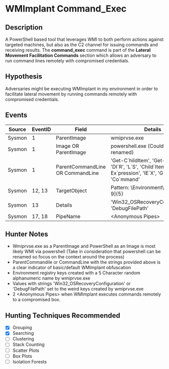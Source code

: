 # WMImplant Command_Exec
## Description
A PowerShell based tool that leverages WMI to both perform actions against targeted machines, but also as the C2 channel for issuing commands and receiving results. The **command_exec** command is part of the **Lateral Movement Facilitation Commands** section which allows an adversary to run command lines remotely with compromised credentials.


## Hypothesis
Adversaries might be executing WMImplant in my environment in order to facilitate lateral movement by running commands remotely with compromised credentials.


## Events
| Source | EventID | Field | Details | Reference | 
|--------|---------|-------|--------|-----------| 
| Sysmon | 1 | ParentImage | wmiprvse.exe | [Cyb3rWard0g](https://cyberwardog.blogspot.com/2017/03/chronicles-of-threat-hunter-hunting-for_26.html) |
| Sysmon | 1 | Image OR ParentImage | powershell.exe (Could be renamed) | [Cyb3rWard0g](https://cyberwardog.blogspot.com/2017/03/chronicles-of-threat-hunter-hunting-for_26.html) |
| Sysmon | 1 | ParentCommandLine OR CommandLine | 'Get-C\`hildItem', 'Get-C\`ommand', 'DI\`R', 'L\`S', 'Child\`Item', 'Inv\`oke-Ex\`pression', 'IE\`X', 'G\`CI', env:, 'Co\`mmand' | [Cyb3rWard0g](https://cyberwardog.blogspot.com/2017/03/chronicles-of-threat-hunter-hunting-for_26.html) |
| Sysmon | 12, 13 | TargetObject | Pattern: \\Environment\\[a-zA-Z0-9]{5} | [Cyb3rWard0g](https://cyberwardog.blogspot.com/2017/03/chronicles-of-threat-hunter-hunting-for_26.html) |
| Sysmon | 13 | Details | 'Win32_OSRecoveryConfiguration', 'DebugFilePath' | [Cyb3rWard0g](https://cyberwardog.blogspot.com/2017/03/chronicles-of-threat-hunter-hunting-for_26.html) |
| Sysmon | 17, 18 | PipeName | \<Anonymous Pipes\> | [Cyb3rWard0g](https://cyberwardog.blogspot.com/2017/03/chronicles-of-threat-hunter-hunting-for_26.html) |


## Hunter Notes
* Wmiprvse.exe as a ParentImage and PowerShell as an Image is most likely WMI via powershell (Take in consideration that powershell can be renamed so focus on the context around the process)
* ParentCommandile or CommandLine with the strings provided above is a clear indicator of basic/default WMImplant obfuscation
* Environment registry keys created with a 5 Character random alphanumeric name by wmiprvse.exe
* Values with strings 'Win32_OSRecoveryConfiguration' or 'DebugFilePath' set to the weird keys created by wmiprvse.exe
* 2 \<Anonymous Pipes\> when WMImplant executes commands remotely to a compromised box.


## Hunting Techniques Recommended

- [x] Grouping
- [x] Searching
- [ ] Clustering
- [ ] Stack Counting
- [ ] Scatter Plots
- [ ] Box Plots
- [ ] Isolation Forests
